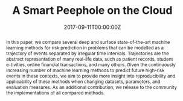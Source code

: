 ---
title: A Smart Peephole on the Cloud

event: 19th International Conference on Image Analysis and Processing
event_url: https://www.cikm2020.org/

location: Online

summary: This paper compares machine learning methods for risk prediction in event trajectories and provides insights on their reproducibility and applicability.
abstract: In this paper, we compare  several deep and surface state-of-the-art machine learning methods for risk prediction in problems that can be modelled as a trajectory of events separated by irregular time intervals. Trajectories are the abstract representation of many real-life  data, such as patient records, student e-tivities, online financial transactions, and many others. Given the continuously increasing number of machine learning methods to predict future high-risk events in these contexts, we aim to provide more insight into reproducibility and applicability of these methods when changing datasets, parameters, and evaluation measures. As an additional contribution, we release to the community the implementations of all compared methods.

# Talk start and end times.
#   End time can optionally be hidden by prefixing the line with `#`.
date: '2017-09-11T00:00:00Z'
date_end: '2017-09-17T23:59:59Z'
all_day: false

authors: [Maria De Marsico, Eugenio Nemmi, Bardh Prenkaj, Gabriele Saturni]
tags: [biometrics, cloud computing]

# Is this a featured talk? (true/false)
featured: false

#image:
#  caption: 'Workflow to generate and test an improved version of the Plotly dataset'
#  focal_point: Right


# links:
#   - icon: twitter
#     icon_pack: fab
#     name: Follow
#     url: https://twitter.com/georgecushen
url_code: ''
url_pdf: 'https://link.springer.com/chapter/10.1007/978-3-319-70742-6_34'
url_slides: '../../../uploads/conference_slides/ICIAP17.pdf'
url_video: ''
# Markdown Slides (optional).
#   Associate this talk with Markdown slides.
#   Simply enter your slide deck's filename without extension.
#   E.g. `slides = "example-slides"` references `content/slides/example-slides.md`.
#   Otherwise, set `slides = ""`.
#slides: example

# Projects (optional).
#   Associate this post with one or more of your projects.
#   Simply enter your project's folder or file name without extension.
#   E.g. `projects = ["internal-project"]` references `content/project/deep-learning/index.md`.
#   Otherwise, set `projects = []`.
#projects:
#  - example
---